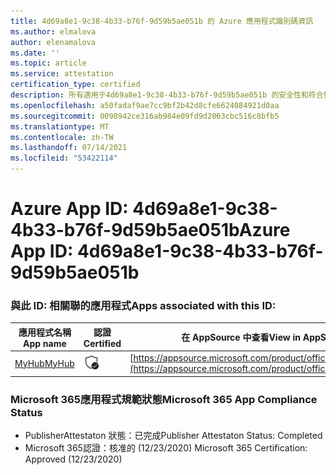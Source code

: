 ```yaml
---
title: 4d69a8e1-9c38-4b33-b76f-9d59b5ae051b 的 Azure 應用程式識別碼資訊
ms.author: elmalova
author: elenamalova
ms.date: ''
ms.topic: article
ms.service: attestation
certification_type: certified
description: 所有適用于4d69a8e1-9c38-4b33-b76f-9d59b5ae051b 的安全性和符合性資訊資訊。
ms.openlocfilehash: a50fadaf9ae7cc9bf2b42d8cfe6624084921d0aa
ms.sourcegitcommit: 0098942ce316ab984e09fd9d2063cbc516c8bfb5
ms.translationtype: MT
ms.contentlocale: zh-TW
ms.lasthandoff: 07/14/2021
ms.locfileid: "53422114"
---
```

# <a name="azure-app-id-4d69a8e1-9c38-4b33-b76f-9d59b5ae051b"></a><span data-ttu-id="7ac0e-103">Azure App ID: 4d69a8e1-9c38-4b33-b76f-9d59b5ae051b</span><span class="sxs-lookup"><span data-stu-id="7ac0e-103">Azure App ID: 4d69a8e1-9c38-4b33-b76f-9d59b5ae051b</span></span>


### <a name="apps-associated-with-this-id"></a><span data-ttu-id="7ac0e-104">與此 ID: 相關聯的應用程式</span><span class="sxs-lookup"><span data-stu-id="7ac0e-104">Apps associated with this ID:</span></span>
| <span data-ttu-id="7ac0e-105">**應用程式名稱**</span><span class="sxs-lookup"><span data-stu-id="7ac0e-105">**App name**</span></span> | <span data-ttu-id="7ac0e-106">**認證**</span><span class="sxs-lookup"><span data-stu-id="7ac0e-106">**Certified**</span></span> | <span data-ttu-id="7ac0e-107">**在 AppSource 中查看**</span><span class="sxs-lookup"><span data-stu-id="7ac0e-107">**View in AppSource**</span></span> |
|-|-|-|
| [<span data-ttu-id="7ac0e-108">MyHub</span><span class="sxs-lookup"><span data-stu-id="7ac0e-108">MyHub</span></span>](https://docs.microsoft.com/en-us/microsoft-365-app-certification/forward/WA200000726) | <img alt="Certified application badge" src="../media/certified-badge.png" height="25" width="25" /> | [https://appsource.microsoft.com/product/office/WA200000726](https://appsource.microsoft.com/product/office/WA200000726) |

### <a name="microsoft-365-app-compliance-status"></a><span data-ttu-id="7ac0e-109">Microsoft 365應用程式規範狀態</span><span class="sxs-lookup"><span data-stu-id="7ac0e-109">Microsoft 365 App Compliance Status</span></span>
- <span data-ttu-id="7ac0e-110">PublisherAttestaton 狀態：已完成</span><span class="sxs-lookup"><span data-stu-id="7ac0e-110">Publisher Attestaton Status: Completed</span></span>
- <span data-ttu-id="7ac0e-111">Microsoft 365認證：核准的 (12/23/2020) </span><span class="sxs-lookup"><span data-stu-id="7ac0e-111">Microsoft 365 Certification: Approved (12/23/2020)</span></span>

